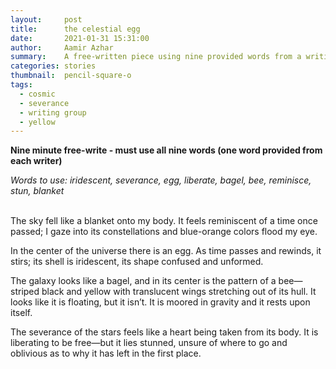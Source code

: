```yaml
---
layout:     post
title:      the celestial egg
date:       2021-01-31 15:31:00
author:     Aamir Azhar
summary:    A free-written piece using nine provided words from a writing group.
categories: stories
thumbnail:  pencil-square-o
tags:
  - cosmic
  - severance
  - writing group
  - yellow
---
```

**Nine minute free-write - must use all nine words (one word provided from each writer)**

*Words to use: iridescent, severance, egg, liberate, bagel, bee, reminisce, stun, blanket*

<br>
The sky fell like a blanket onto my body. It feels reminiscent of a time once passed; I gaze into its constellations and blue-orange colors flood my eye.

In the center of the universe there is an egg. As time passes and rewinds, it stirs; its shell is iridescent, its shape confused and unformed.

The galaxy looks like a bagel, and in its center is the pattern of a bee—striped black and yellow with translucent wings stretching out of its hull. It looks like it is floating, but it isn’t. It is moored in gravity and it rests upon itself.

The severance of the stars feels like a heart being taken from its body. It is liberating to be free—but it lies stunned, unsure of where to go and oblivious as to why it has left in the first place.
